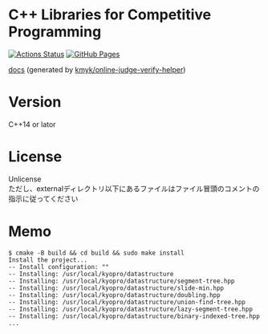 # C++ Libraries for Competitive Programming

[![Actions Status](https://github.com/sash2104/library/workflows/verify/badge.svg)](https://github.com/sash2104/library/actions)
[![GitHub Pages](https://img.shields.io/static/v1?label=GitHub+Pages&message=+&color=brightgreen&logo=github)](https://sash2104.github.io/library/)

[docs](https://sash2104.github.io/library/) (generated by [kmyk/online-judge-verify-helper](https://github.com/kmyk/online-judge-verify-helper))

# Version
C++14 or lator

# License
Unlicense  
ただし、externalディレクトリ以下にあるファイルはファイル冒頭のコメントの指示に従ってください

# Memo
```
$ cmake -B build && cd build && sudo make install
Install the project...
-- Install configuration: ""
-- Installing: /usr/local/kyopro/datastructure
-- Installing: /usr/local/kyopro/datastructure/segment-tree.hpp
-- Installing: /usr/local/kyopro/datastructure/slide-min.hpp
-- Installing: /usr/local/kyopro/datastructure/doubling.hpp
-- Installing: /usr/local/kyopro/datastructure/union-find-tree.hpp
-- Installing: /usr/local/kyopro/datastructure/lazy-segment-tree.hpp
-- Installing: /usr/local/kyopro/datastructure/binary-indexed-tree.hpp
...
```